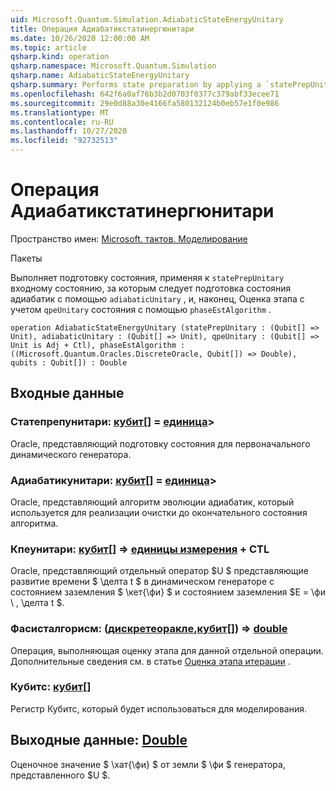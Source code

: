 ```yaml
---
uid: Microsoft.Quantum.Simulation.AdiabaticStateEnergyUnitary
title: Операция Адиабатикстатинергюнитари
ms.date: 10/26/2020 12:00:00 AM
ms.topic: article
qsharp.kind: operation
qsharp.namespace: Microsoft.Quantum.Simulation
qsharp.name: AdiabaticStateEnergyUnitary
qsharp.summary: Performs state preparation by applying a `statePrepUnitary` on the input state, followed by adiabatic state preparation using a `adiabaticUnitary`, and finally phase estimation with respect to `qpeUnitary`on the resulting state using a `phaseEstAlgorithm`.
ms.openlocfilehash: 642f6a0af76b3b2d0703f0377c379abf33ecee71
ms.sourcegitcommit: 29e0d88a30e4166fa580132124b0eb57e1f0e986
ms.translationtype: MT
ms.contentlocale: ru-RU
ms.lasthandoff: 10/27/2020
ms.locfileid: "92732513"
---
```

# <a name="adiabaticstateenergyunitary-operation"></a>Операция Адиабатикстатинергюнитари

Пространство имен: [Microsoft. тактов. Моделирование](xref:Microsoft.Quantum.Simulation)

Пакеты [](https://nuget.org/packages/)


Выполняет подготовку состояния, применяя к `statePrepUnitary` входному состоянию, за которым следует подготовка состояния адиабатик с помощью `adiabaticUnitary` , и, наконец, Оценка этапа с учетом `qpeUnitary` состояния с помощью `phaseEstAlgorithm` .

```qsharp
operation AdiabaticStateEnergyUnitary (statePrepUnitary : (Qubit[] => Unit), adiabaticUnitary : (Qubit[] => Unit), qpeUnitary : (Qubit[] => Unit is Adj + Ctl), phaseEstAlgorithm : ((Microsoft.Quantum.Oracles.DiscreteOracle, Qubit[]) => Double), qubits : Qubit[]) : Double
```


## <a name="input"></a>Входные данные

### <a name="stateprepunitary--qubit--unit"></a>Статепрепунитари: [кубит](xref:microsoft.quantum.lang-ref.qubit)[] = [единица](xref:microsoft.quantum.lang-ref.unit)> 

Oracle, представляющий подготовку состояния для первоначального динамического генератора.


### <a name="adiabaticunitary--qubit--unit"></a>Адиабатикунитари: [кубит](xref:microsoft.quantum.lang-ref.qubit)[] = [единица](xref:microsoft.quantum.lang-ref.unit)> 

Oracle, представляющий алгоритм эволюции адиабатик, который используется для реализации очистки до окончательного состояния алгоритма.


### <a name="qpeunitary--qubit--unit-adj--ctl"></a>Кпеунитари: [кубит](xref:microsoft.quantum.lang-ref.qubit)[] => [единицы измерения](xref:microsoft.quantum.lang-ref.unit) + CTL

Oracle, представляющий отдельный оператор $U $ представляющие развитие времени $ \делта t $ в динамическом генераторе с состоянием заземления $ \кет{\фи} $ и состоянием заземления $E = \фи \\ , \делта t $.


### <a name="phaseestalgorithm--discreteoraclequbit--double"></a>Фасисталгорисм: ([дискретеоракле](xref:Microsoft.Quantum.Oracles.DiscreteOracle),[кубит](xref:microsoft.quantum.lang-ref.qubit)[]) => [double](xref:microsoft.quantum.lang-ref.double) 

Операция, выполняющая оценку этапа для данной отдельной операции.
Дополнительные сведения см. в статье [Оценка этапа итерации](/quantum/libraries/characterization#iterative-phase-estimation) .


### <a name="qubits--qubit"></a>Кубитс: [кубит](xref:microsoft.quantum.lang-ref.qubit)[]

Регистр Кубитс, который будет использоваться для моделирования.



## <a name="output--double"></a>Выходные данные: [Double](xref:microsoft.quantum.lang-ref.double)

Оценочное значение $ \хат{\фи} $ от земли $ \фи $ генератора, представленного $U $.